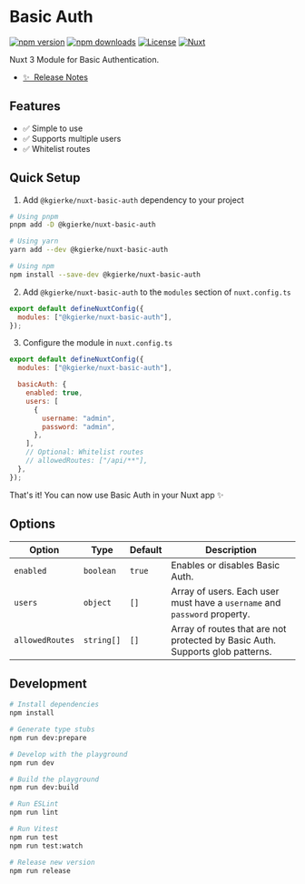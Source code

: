 # Basic Auth

[![npm version][npm-version-src]][npm-version-href]
[![npm downloads][npm-downloads-src]][npm-downloads-href]
[![License][license-src]][license-href]
[![Nuxt][nuxt-src]][nuxt-href]

Nuxt 3 Module for Basic Authentication.

- [✨ &nbsp;Release Notes](/CHANGELOG.md)
  <!-- - [🏀 Online playground](https://stackblitz.com/github/your-org/@kgierke/nuxt-basic-auth?file=playground%2Fapp.vue) -->
  <!-- - [📖 &nbsp;Documentation](https://example.com) -->

## Features

<!-- Highlight some of the features your module provide here -->

- ✅ Simple to use
- ✅ Supports multiple users
- ✅ Whitelist routes

## Quick Setup

1. Add `@kgierke/nuxt-basic-auth` dependency to your project

```bash
# Using pnpm
pnpm add -D @kgierke/nuxt-basic-auth

# Using yarn
yarn add --dev @kgierke/nuxt-basic-auth

# Using npm
npm install --save-dev @kgierke/nuxt-basic-auth
```

2. Add `@kgierke/nuxt-basic-auth` to the `modules` section of `nuxt.config.ts`

```js
export default defineNuxtConfig({
  modules: ["@kgierke/nuxt-basic-auth"],
});
```

3. Configure the module in `nuxt.config.ts`

```js
export default defineNuxtConfig({
  modules: ["@kgierke/nuxt-basic-auth"],

  basicAuth: {
    enabled: true,
    users: [
      {
        username: "admin",
        password: "admin",
      },
    ],
    // Optional: Whitelist routes
    // allowedRoutes: ["/api/**"],
  },
});
```

That's it! You can now use Basic Auth in your Nuxt app ✨

## Options

| Option          | Type       | Default | Description                                                                   |
| --------------- | ---------- | ------- | ----------------------------------------------------------------------------- |
| `enabled`       | `boolean`  | `true`  | Enables or disables Basic Auth.                                               |
| `users`         | `object`   | `[]`    | Array of users. Each user must have a `username` and `password` property.     |
| `allowedRoutes` | `string[]` | `[]`    | Array of routes that are not protected by Basic Auth. Supports glob patterns. |

## Development

```bash
# Install dependencies
npm install

# Generate type stubs
npm run dev:prepare

# Develop with the playground
npm run dev

# Build the playground
npm run dev:build

# Run ESLint
npm run lint

# Run Vitest
npm run test
npm run test:watch

# Release new version
npm run release
```

<!-- Badges -->

[npm-version-src]: https://img.shields.io/npm/v/@kgierke/nuxt-basic-auth/latest.svg?style=flat&colorA=18181B&colorB=28CF8D
[npm-version-href]: https://npmjs.com/package/@kgierke/nuxt-basic-auth
[npm-downloads-src]: https://img.shields.io/npm/dm/@kgierke/nuxt-basic-auth.svg?style=flat&colorA=18181B&colorB=28CF8D
[npm-downloads-href]: https://npmjs.com/package/@kgierke/nuxt-basic-auth
[license-src]: https://img.shields.io/npm/l/@kgierke/nuxt-basic-auth.svg?style=flat&colorA=18181B&colorB=28CF8D
[license-href]: https://npmjs.com/package/@kgierke/nuxt-basic-auth
[nuxt-src]: https://img.shields.io/badge/Nuxt-18181B?logo=nuxt.js
[nuxt-href]: https://nuxt.com
